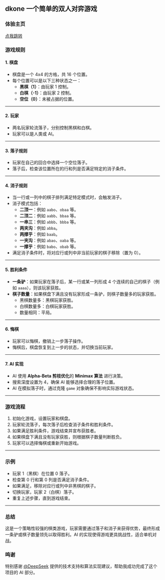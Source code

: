 ## dkone 一个简单的双人对弈游戏

### 体验主页 
[点我跳转](https://hrwangcn.github.io/dkone)

### **游戏规则**

#### 1. **棋盘**
- 棋盘是一个 4x4 的方格，共 16 个位置。
- 每个位置可以是以下三种状态之一：
  - **黑棋（1）**：由玩家 1 控制。
  - **白棋（-1）**：由玩家 2 控制。
  - **空位（0）**：未被占据的位置。

---

#### 2. **玩家**
- 两名玩家轮流落子，分别控制黑棋和白棋。
- 玩家可以是人类或 AI。

---

#### 3. **落子规则**
- 玩家在自己的回合中选择一个空位落子。
- 落子后，检查该位置所在的行和列是否满足特定的消子条件。

---

#### 4. **消子规则**
- 当一行或一列中的棋子排列满足特定模式时，会触发消子。
- 消子模式包括：
  - **二顶一**：例如 `aabo`、`obaa` 等。
  - **二顶二**：例如 `aabb`、`bbaa` 等。
  - **一串三**：例如 `abbb`、`bbba` 等。
  - **两夹沟**：例如 `abba`。
  - **两撑乎**：例如 `baab`。
  - **一夹沟**：例如 `abao`、`oaba` 等。
  - **一撑乎**：例如 `babo`、`obab` 等。
- 满足消子条件时，将对应行或列中非当前玩家的棋子移除（置为 0）。

---

#### 5. **胜利条件**
- **一条驴**：如果玩家在落子后，某一行或某一列形成 4 个连续的自己的棋子（例如 `aaaa`），则该玩家获胜。
- **棋子数量**：如果棋盘下满且没有玩家形成一条驴，则棋子数量多的玩家获胜。
  - 黑棋数量多：黑棋玩家获胜。
  - 白棋数量多：白棋玩家获胜。
  - 数量相同：平局。

---

#### 6. **悔棋**
- 玩家可以悔棋，撤销上一步落子操作。
- 悔棋后，棋盘恢复到上一步的状态，并切换当前玩家。

---

#### 7. **AI 实现**
- AI 使用 **Alpha-Beta 剪枝优化**的 **Minimax 算法** 进行决策。
- 搜索深度设置为 4，确保 AI 能够选择合理的落子位置。
- AI 在模拟落子时，通过克隆 `game` 对象确保不影响实际游戏状态。

---

### **游戏流程**
1. 初始化游戏，设置玩家和棋盘。
2. 玩家轮流落子，每次落子后检查消子条件和胜利条件。
3. 如果满足胜利条件，游戏结束并宣布获胜者。
4. 如果棋盘下满且没有玩家获胜，则根据棋子数量判断胜负。
5. 玩家可以选择悔棋或重新开始游戏。

---

### **示例**
- 玩家 1（黑棋）在位置 0 落子。
- 检查第 0 行和第 0 列是否满足消子条件。
- 如果满足，移除对应行或列中非黑棋的棋子。
- 切换玩家，玩家 2（白棋）落子。
- 重复上述步骤，直到游戏结束。

---

### **总结**
这是一个策略性较强的棋类游戏，玩家需要通过落子和消子来获得优势，最终形成一条驴或棋子数量领先以取得胜利。AI 的实现使得游戏更具挑战性，适合单机对战。

### 鸣谢

特别感谢 [@DeepSeek](https://github.com/DeepSeek) 提供的技术支持和算法实现建议，帮助我成功完成了这个项目的 AI 部分。
